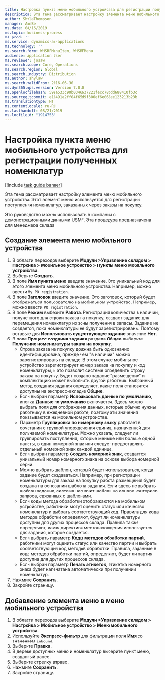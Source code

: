 ```yaml
---
title: Настройка пункта меню мобильного устройства для регистрации полученных номенклатур
description: Эта тема рассматривает настройку элемента меню мобильного устройства.
author: ShylaThompson
manager: AnnBe
ms.date: 08/16/2019
ms.topic: business-process
ms.prod: ''
ms.service: dynamics-ax-applications
ms.technology: ''
ms.search.form: WHSRFMenuItem, WHSRFMenu
audience: Application User
ms.reviewer: josaw
ms.search.scope: Core, Operations
ms.search.region: Global
ms.search.industry: Distribution
ms.author: shylaw
ms.search.validFrom: 2016-06-30
ms.dyn365.ops.version: Version 7.0.0
ms.openlocfilehash: 599a533c90b0346637221fecc78ddd688410fb3c
ms.sourcegitcommit: e10491a2ff04f65d9f306ef6e068ee123213b23b
ms.translationtype: HT
ms.contentlocale: ru-RU
ms.lasthandoff: 08/21/2019
ms.locfileid: "1914753"
---
```

# <a name="set-up-a-mobile-device-menu-item-to-register-received-items"></a>Настройка пункта меню мобильного устройства для регистрации полученных номенклатур

[!include [task guide banner](../../includes/task-guide-banner.md)]

Эта тема рассматривает настройку элемента меню мобильного устройства. Этот элемент меню используется для регистрации поступления номенклатур, заказанных через заказы на покупку. 

Это руководство можно использовать в компании с демонстрационными данными USMF. Эта процедура предназначена для менеджера склада.


## <a name="create-a-mobile-device-menu-item"></a>Создание элемента меню мобильного устройства
1. В области переходов выберите **Модули >Управление складом > Настройка > Мобильное устройство > Пункты меню мобильного устройства**.
2. Выберите **Создать**.
3. В поле **Имя пункта меню** введите значение. Это уникальный код для этого элемента меню мобильного устройства. Например, можно ввести `My PO registration`.  
4. В поле **Заголовок** введите значение. Это заголовок, который будет отображаться пользователю на мобильном устройстве. Например, можно ввести `PO registration`.  
5. В поле **Режим** выберите **Работа**. Регистрация количества в наличии, полученного для строки заказа на покупку, создаст задание для перемещения номенклатур из зоны получения в запасы. Задание не создается, пока номенклатуры не будут зарегистрированы. Поэтому оставьте для **Использовать существующее задание** значение **Нет**.
6. В поле **Процесс создания задания** раздела **Общее** выберите **Получение номенклатуры заказа на покупку**.
    - Строка заказа на покупку должна быть однозначно идентифицирована, прежде чем "в наличии" можно зарегистрировать на складе. В этом случае мобильное устройство зарегистрирует номер заказа на покупку и код номенклатуры, и это позволит системе определить строку заказа на покупку. Будет создано задание "размещение" и комплектацию может выполнить другой работник. Выбранный метод создания задания определяет, какие поля становятся доступны на экспресс-вкладке **Общие**.  
    - Если выбран параметр **Использовать данные по умолчанию**, кнопка **Данные по умолчанию** включается. Здесь можно выбрать поля для отображения данных, которые обычно нужны работнику в ежедневной работе, поэтому эти значения показываются на мобильном устройстве.  
    - Параметр **Группировка по номерному знаку** работает в сочетании с группой упорядочения единиц, назначенной для получаемой номенклатуры. Можно указать, следует ли группировать поступления, которые меньше или больше одной палеты, в один номерной знак или следует предоставлять отдельный номерной знак каждой единице.  
    - Если выбран параметр **Создать номерной знак**, создается уникальный номер номерного знака на основе выбора номерной серии.  
    - Можно выбрать шаблон, который будет использоваться, когда задание будет создаваться. Например, при регистрации номенклатуры для заказа на покупку работа размещения будет создана на основании шаблона задания. Если здесь не выбрать шаблон задания, система назначит шаблон на основе критериев запроса, связанных с шаблонами.  
    - Если коды метода обработки отображаются на мобильном устройстве, работники могут оценить статус или качество номенклатур и выбрать соответствующий код. Правила для кода методов обработки определяют, будут ли номенклатуры доступны для других процессов склада. Правила также определяют, какая директива местонахождения используется для задания, которое создается.   
    - Если выбрать параметр **Коды методов обработки партий**, работники могут оценить статус или качество партии и выбрать соответствующий код методов обработки. Правила, заданные в коде методов обработки партий, определяют, будет ли партия доступна для других процессов склада.  
    - Если выбран параметр **Печать этикеток**, этикетка номерного знака будет напечатана автоматически при получении номенклатур.  
7. Нажмите **Сохранить**.
8. Закройте страницу.

## <a name="add-the-menu-item-to-a-mobile-device-menu"></a>Добавление элемента меню в меню мобильного устройства
1. В области переходов выберите **Модули >Управление складом > Настройка > Мобильное устройство > Меню мобильного устройства**.
2. Используйте **Экспресс-фильтр** для фильтрации поля **Имя** со значением `inbound`.
3. Выберите **Правка**.
4. В дереве доступных меню и номенклатур выберите пункт меню, созданный ранее.
5. Выберите стрелку вправо.
6. Нажмите **Сохранить**.
7. Закройте страницу.

